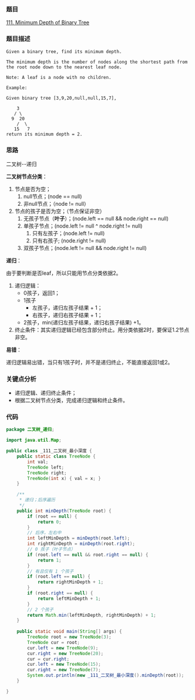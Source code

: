 ### 题目
[111. Minimum Depth of Binary Tree](https://leetcode.com/problems/minimum-depth-of-binary-tree/)
### 题目描述
```
Given a binary tree, find its minimum depth.

The minimum depth is the number of nodes along the shortest path from the root node down to the nearest leaf node.

Note: A leaf is a node with no children.

Example:

Given binary tree [3,9,20,null,null,15,7],

    3
   / \
  9  20
    /  \
   15   7
return its minimum depth = 2.
```
### 思路
二叉树--递归

**二叉树节点分类**：

1. 节点是否为空；
	1. null节点；(node == null)
	2. 非null节点；（node != null）
2. 节点的孩子是否为空；（节点保证非空）
	1. 无孩子节点（**叶子**）；(node.left == null && node.right == null)
	2. 单孩子节点；(node.left != null ^ node.right != null)
		1. 只有左孩子；(node.left != null)
		2. 只有右孩子; (node.right != null)
	3. 双孩子节点；(node.left != null && node.right != null)

**递归**：

由于要判断是否leaf，所以只能用节点分类依据2。  

1. 递归逻辑：
	* 0孩子，返回1；
	* 1孩子
		* 左孩子，递归左孩子结果 + 1；
		* 右孩子，递归右孩子结果 + 1；
	* 2孩子，min(递归左孩子结果，递归右孩子结果)  +1。
2. 终止条件：其实递归逻辑已经包含部分终止。用分类依据2时，要保证1.2节点非空。

**易错**：

递归逻辑易出错，当只有1孩子时，并不是递归终止，不能直接返回1或2。

### 关键点分析
* 递归逻辑、递归终止条件；
* 根据二叉树节点分类，完成递归逻辑和终止条件。

### 代码
```java
package 二叉树_递归;

import java.util.Map;

public class _111_二叉树_最小深度 {
    public static class TreeNode {
        int val;
        TreeNode left;
        TreeNode right;
        TreeNode(int x) { val = x; }
    }

    /**
     * 递归；后序遍历
     */
    public int minDepth(TreeNode root) {
        if (root == null) {
            return 0;
        }
        // 后序，左右中
        int leftMinDepth = minDepth(root.left);
        int rightMinDepth = minDepth(root.right);
        // 0 孩子（叶子节点）
        if (root.left == null && root.right == null) {
            return 1;
        }
        // 有且仅有 1 个孩子
        if (root.left == null) {
            return rightMinDepth + 1;
        }
        if (root.right == null) {
            return leftMinDepth + 1;
        }
        // 2 个孩子
        return Math.min(leftMinDepth, rightMinDepth) + 1;
    }
    
    public static void main(String[] args) {
        TreeNode root = new TreeNode(3);
        TreeNode cur = root;
        cur.left = new TreeNode(9);
        cur.right = new TreeNode(20);
        cur = cur.right;
        cur.left = new TreeNode(15);
        cur.right = new TreeNode(7);
        System.out.println(new _111_二叉树_最小深度().minDepth(root));
    }

}
```
